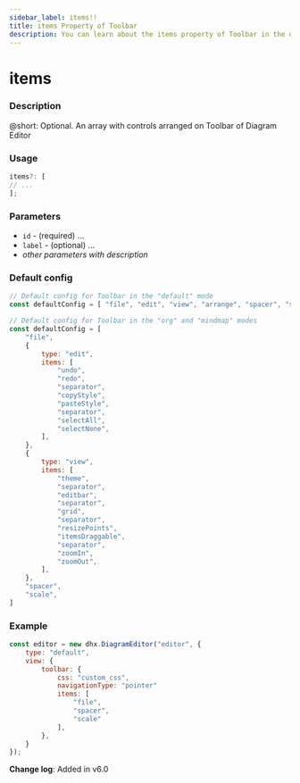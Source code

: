 ```yaml
---
sidebar_label: items!!
title: items Property of Toolbar
description: You can learn about the items property of Toolbar in the documentation of the DHTMLX JavaScript Diagram library. Browse developer guides and API reference, try out code examples and live demos, and download a free 30-day evaluation version of DHTMLX Diagram.
---
```


# items

### Description

@short: Optional. An array with controls arranged on Toolbar of Diagram Editor

### Usage

~~~js
items?: [
// ...
];
~~~

### Parameters

- `id` - (required) ...
- `label` - (optional) ...
- *other parameters with description*

### Default config

~~~jsx
// Default config for Toolbar in the "default" mode
const defaultConfig = [ "file", "edit", "view", "arrange", "spacer", "scale" ];

// Default config for Toolbar in the "org" and "mindmap" modes
const defaultConfig = [
    "file",
    {
        type: "edit",
        items: [
            "undo",
            "redo",
            "separator",
            "copyStyle",
            "pasteStyle",
            "separator",
            "selectAll",
            "selectNone",
        ],
    },
    {
        type: "view",
        items: [
            "theme",
            "separator",
            "editbar",
            "separator",
            "grid",
            "separator",
            "resizePoints",
            "itemsDraggable",
            "separator",
            "zoomIn",
            "zoomOut",
        ],
    },
    "spacer",
    "scale",
]
~~~

### Example

~~~js {7-11}
const editor = new dhx.DiagramEditor("editor", {
    type: "default",
    view: {
        toolbar: {
            css: "custom_css",
            navigationType: "pointer"
            items: [
                "file", 
                "spacer", 
                "scale"
            ],
        },
    }
});
~~~

**Change log**: Added in v6.0
